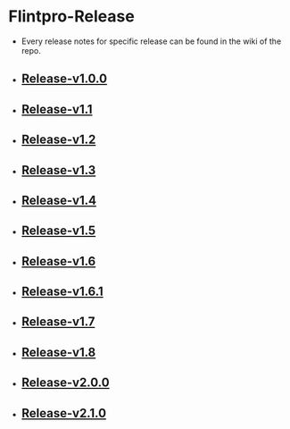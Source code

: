 # Flintpro-Release
* Every release notes for specific release can be found in the wiki of the repo.
* ## [Release-v1.0.0](https://github.com/MullionGroup/Releasenotes/wiki/Release-v1.0.0)
* ## [Release-v1.1](https://github.com/MullionGroup/Releasenotes/wiki/Release-v1.1)
* ## [Release-v1.2](https://github.com/MullionGroup/Releasenotes/wiki/Release-v1.2)
* ## [Release-v1.3](https://github.com/MullionGroup/Releasenotes/wiki/Release-v1.3)
* ## [Release-v1.4](https://github.com/MullionGroup/Releasenotes/wiki/Release-v1.4)
* ## [Release-v1.5](https://github.com/MullionGroup/Releasenotes/wiki/Release-v1.5)
* ## [Release-v1.6](https://github.com/MullionGroup/Releasenotes/wiki/Release-v1.6)
* ## [Release-v1.6.1](https://github.com/MullionGroup/Releasenotes/wiki/Release-v1.6.1)
* ## [Release-v1.7](https://github.com/MullionGroup/Releasenotes/wiki/Release-v1.7)
* ## [Release-v1.8](https://github.com/MullionGroup/Releasenotes/wiki/Release-v1.8)
* ## [Release-v2.0.0](https://github.com/MullionGroup/Releasenotes/wiki/Release-v2.0.0)
* ## [Release-v2.1.0](https://github.com/MullionGroup/Releasenotes/wiki/Release-v2.1.0)